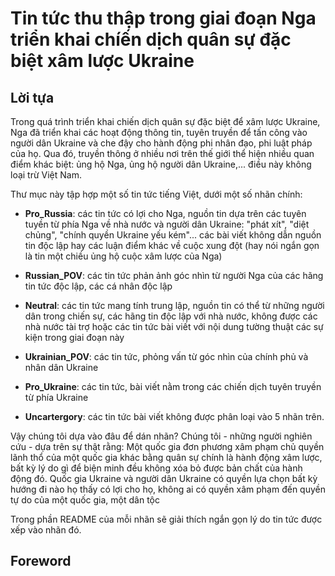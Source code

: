 # Tin tức thu thập trong giai đoạn Nga triển khai chíến dịch quân sự đặc biệt xâm lược Ukraine

## Lời tựa

Trong quá trình triển khai chiến dịch quân sự đặc biệt để xâm lược Ukraine, Nga đã triển khai các hoạt động thông tin, tuyên truyền để tấn công vào người dân Ukraine và che đậy cho hành động phi nhân đạo, phi luật pháp của họ. Qua đó, truyền thông ở nhiều nơi trên thế giới thể hiện nhiều quan điểm khác biệt: ủng hộ Nga, ủng hộ người dân Ukraine,... điều này không loại trừ Việt Nam.

Thư mục này tập hợp một số tin tức tiếng Việt, dưới một số nhãn chính:

+ __Pro_Russia__: các tin tức có lợi cho Nga, nguồn tin dựa trên các tuyên tuyền từ phía Nga về nhà nước và người dân Ukraine: "phát xít", "diệt chủng", "chính quyền Ukraine yếu kém"... các bài viết không dẫn nguồn tin độc lập hay các luận điểm khác về cuộc xung đột (hay nói ngắn gọn là tin một chiều ủng hộ cuộc xâm lược của Nga)

+ __Russian_POV__: các tin tức phản ảnh góc nhìn từ người Nga của các hãng tin tức độc lập, các cá nhân độc lập

+ __Neutral__: các tin tức mang tính trung lập, nguồn tin có thể  từ những người dân trong chiến sự, các hãng tin độc lập với nhà nước, không được các nhà nước tài trợ hoặc các tin tức bài viết với nội dung tường thuật các sự kiện trong giai đoạn này

+ __Ukrainian_POV__: các tin tức, phỏng vấn từ góc nhìn của chính phủ và nhân dân Ukraine

+ __Pro_Ukraine__: các tin tức, bài viết nằm trong các chiến dịch tuyên truyền từ phía Ukraine

+ __Uncartergory__: các tin tức bài viết không được phân loại vào 5 nhãn trên.

Vậy chúng tôi dựa vào đâu để dán nhãn? Chúng tôi - những người nghiên cứu - dựa trên sự thật rằng: Một quốc gia đơn phương xâm phạm chủ quyền lãnh thổ  của một quốc gia khác bằng quân sự chính là hành động xâm lược, bất kỳ lý do gì để biện minh đều không xóa bỏ được bản chất của hành động đó. Quốc gia Ukraine và người dân Ukraine có quyền lựa chọn bất kỳ hướng đi nào họ thấy có lợi cho họ, không ai có quyền xâm phạm đến quyền tự do của một quốc gia, một dân tộc

Trong phần README của mỗi nhãn sẽ giải thích ngắn gọn lý do tin tức được xếp vào nhãn đó.

## Foreword
